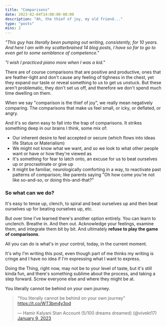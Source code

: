```yaml
---
title: "Comparisons"
date: 2023-02-04T14:00:00-08:00
description: "Ah, the thief of joy, my old friend..."
type: "posts"
mins: 2
---
```


_"This guy has literally been pumping out writing, consistently, for 10 years. And here I am with my scatterbrained 14 blog posts, I have so far to go to even get to some semblance of competence."_  

_"I wish I practiced piano more when I was a kid."_  

There are of course comparisons that are positive and productive, ones that are feather-light and don't cause any feeling of tighness in the chest, yet they expand our taste or reveal something to us to get us unstuck. But these aren't problematic, they don't set us off, and therefore we don't spend much time dwelling on them.

When we say "comparison is the thief of joy", we really mean negatively comparing. The comparisons that make us feel small, or icky, or deflated, or angry.

And it's so damn easy to fall into the trap of comparisons. It strikes something deep in our brains I think, some mix of:

* Our inherent desire to feel accepted or secure (which flows into ideas life Status or Materialism)
* We might not know what we want, and so we look to what other people want or have or how they're viewed as
* It's something for fear to latch onto, an excuse for us to beat ourselves up or procrastinate or give up
* It might be familiar, neurologically comforting in a way, to reactivate past patterns of comparison; like parents saying "Oh how come you're not like so-and-so, or doing this-and-that?"

### So what can we do?

It's easy to tense up, clench, to spiral and beat ourselves up and then beat ourselves up for beating ourselves up, etc. 

But over time I've learned there's another option entirely. You can learn to unclench. Breathe in. And then out. Acknowledge your feelings, examine them, and integrate them bit by bit. And ultimately **refuse to play the game of comparisons**. 

All you can do is what's in your control, today, in the current moment.

It's why I'm writing this post, even though part of me thinks my writing is cringe and I have no idea if I'm expressing what I want to express. 

Doing the Thing, right now, may not be to your level of taste, but it's still kinda fun, and there's something sublime about the process, and taking a step forward. Screw everyone else and where they might be at. 

You literally cannot be behind on your own journey.

<blockquote class="twitter-tweet"><p lang="en" dir="ltr">“You literally cannot be behind on your own journey” <a href="https://t.co/WT3bm4y3od">https://t.co/WT3bm4y3od</a></p>&mdash; Hamir Kalyani Stan Account (5/100 dreams dreamed) (@vivekt17) <a href="https://twitter.com/vivekt17/status/1612523922913898501?ref_src=twsrc%5Etfw">January 9, 2023</a></blockquote> <script async src="https://platform.twitter.com/widgets.js" charset="utf-8"></script>
